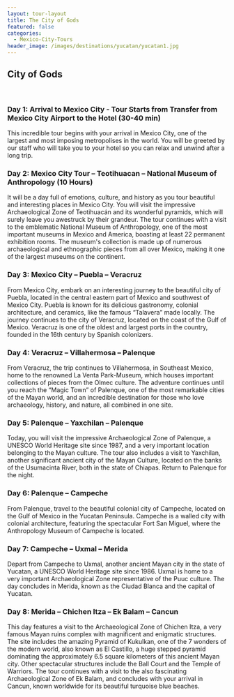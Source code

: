 ```yaml
---
layout: tour-layout
title: The City of Gods
featured: false
categories:
  - Mexico-City-Tours
header_image: /images/destinations/yucatan/yucatan1.jpg
---
```

## City of Gods

&nbsp;  

### Day 1: Arrival to Mexico City - Tour Starts from Transfer from Mexico City Airport to the Hotel (30-40 min)

This incredible tour begins with your arrival in Mexico City, one of the largest and most imposing metropolises in the world. You will be greeted by our staff who will take you to your hotel so you can relax and unwind after a long trip.

### Day 2: Mexico City Tour – Teotihuacan – National Museum of Anthropology (10 Hours)

It will be a day full of emotions, culture, and history as you tour beautiful and interesting places in Mexico City. You will visit the impressive Archaeological Zone of Teotihuacán and its wonderful pyramids, which will surely leave you awestruck by their grandeur. The tour continues with a visit to the emblematic National Museum of Anthropology, one of the most important museums in Mexico and America, boasting at least 22 permanent exhibition rooms. The museum's collection is made up of numerous archaeological and ethnographic pieces from all over Mexico, making it one of the largest museums on the continent.

### Day 3: Mexico City – Puebla – Veracruz

From Mexico City, embark on an interesting journey to the beautiful city of Puebla, located in the central eastern part of Mexico and southwest of Mexico City. Puebla is known for its delicious gastronomy, colonial architecture, and ceramics, like the famous “Talavera” made locally. The journey continues to the city of Veracruz, located on the coast of the Gulf of Mexico. Veracruz is one of the oldest and largest ports in the country, founded in the 16th century by Spanish colonizers.

### Day 4: Veracruz – Villahermosa – Palenque

From Veracruz, the trip continues to Villahermosa, in Southeast Mexico, home to the renowned La Venta Park-Museum, which houses important collections of pieces from the Olmec culture. The adventure continues until you reach the “Magic Town” of Palenque, one of the most remarkable cities of the Mayan world, and an incredible destination for those who love archaeology, history, and nature, all combined in one site.

### Day 5: Palenque – Yaxchilan – Palenque

Today, you will visit the impressive Archaeological Zone of Palenque, a UNESCO World Heritage site since 1987, and a very important location belonging to the Mayan culture. The tour also includes a visit to Yaxchilan, another significant ancient city of the Mayan Culture, located on the banks of the Usumacinta River, both in the state of Chiapas. Return to Palenque for the night.

### Day 6: Palenque – Campeche

From Palenque, travel to the beautiful colonial city of Campeche, located on the Gulf of Mexico in the Yucatan Peninsula. Campeche is a walled city with colonial architecture, featuring the spectacular Fort San Miguel, where the Anthropology Museum of Campeche is located.

### Day 7: Campeche – Uxmal – Merida

Depart from Campeche to Uxmal, another ancient Mayan city in the state of Yucatan, a UNESCO World Heritage site since 1986. Uxmal is home to a very important Archaeological Zone representative of the Puuc culture. The day concludes in Merida, known as the Ciudad Blanca and the capital of Yucatan.

### Day 8: Merida – Chichen Itza – Ek Balam – Cancun

This day features a visit to the Archaeological Zone of Chichen Itza, a very famous Mayan ruins complex with magnificent and enigmatic structures. The site includes the amazing Pyramid of Kukulkan, one of the 7 wonders of the modern world, also known as El Castillo, a huge stepped pyramid dominating the approximately 6.5 square kilometers of this ancient Mayan city. Other spectacular structures include the Ball Court and the Temple of Warriors. The tour continues with a visit to the also fascinating Archaeological Zone of Ek Balam, and concludes with your arrival in Cancun, known worldwide for its beautiful turquoise blue beaches.
